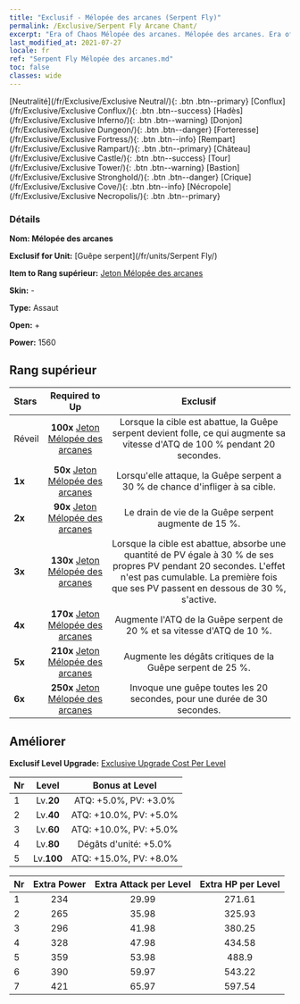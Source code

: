 ```yaml
---
title: "Exclusif - Mélopée des arcanes (Serpent Fly)"
permalink: /Exclusive/Serpent Fly Arcane Chant/
excerpt: "Era of Chaos Mélopée des arcanes. Mélopée des arcanes. Era of Chaos Exclusif Mélopée des arcanes. Guêpe serpent Exclusif."
last_modified_at: 2021-07-27
locale: fr
ref: "Serpent Fly Mélopée des arcanes.md"
toc: false
classes: wide
---
```

 [Neutralité](/fr/Exclusive/Exclusive Neutral/){: .btn .btn--primary} [Conflux](/fr/Exclusive/Exclusive Conflux/){: .btn .btn--success} [Hadès](/fr/Exclusive/Exclusive Inferno/){: .btn .btn--warning} [Donjon](/fr/Exclusive/Exclusive Dungeon/){: .btn .btn--danger} [Forteresse](/fr/Exclusive/Exclusive Fortress/){: .btn .btn--info} [Rempart](/fr/Exclusive/Exclusive Rampart/){: .btn .btn--primary} [Château](/fr/Exclusive/Exclusive Castle/){: .btn .btn--success} [Tour](/fr/Exclusive/Exclusive Tower/){: .btn .btn--warning} [Bastion](/fr/Exclusive/Exclusive Stronghold/){: .btn .btn--danger} [Crique](/fr/Exclusive/Exclusive Cove/){: .btn .btn--info} [Nécropole](/fr/Exclusive/Exclusive Necropolis/){: .btn .btn--primary} 

### Détails
 **Nom: Mélopée des arcanes** 

 **Exclusif for Unit:** [Guêpe serpent](/fr/units/Serpent Fly/) 

 **Item to Rang supérieur:** [Jeton Mélopée des arcanes](/ItemsFR/con_915/)

 **Skin:** -

 **Type:** Assaut

 **Open:** +

 **Power:** 1560

## Rang supérieur

  |     Stars    |  Required to Up | Exclusif |
  |:-------------|:---------------:|:---------------:|
  |  Réveil  | **100x** [Jeton Mélopée des arcanes](/ItemsFR/con_915/) | Lorsque la cible est abattue, la Guêpe serpent devient folle, ce qui augmente sa vitesse d'ATQ de 100 % pendant 20 secondes. |
  | **1x** <i class="fas fa-star"/> | **50x** [Jeton Mélopée des arcanes](/ItemsFR/con_915/) | Lorsqu'elle attaque, la Guêpe serpent a 30 % de chance d'infliger <Saignement> à sa cible. |
  | **2x** <i class="fas fa-star"/> | **90x** [Jeton Mélopée des arcanes](/ItemsFR/con_915/) | Le drain de vie de la Guêpe serpent augmente de 15 %. |
  | **3x** <i class="fas fa-star"/> | **130x** [Jeton Mélopée des arcanes](/ItemsFR/con_915/) | Lorsque la cible est abattue, <Miasme pestilentiel> absorbe une quantité de PV égale à 30 % de ses propres PV pendant 20 secondes. L'effet n'est pas cumulable. La première fois que ses PV passent en dessous de 30 %, <Miasme pestilentiel> s'active. |
  | **4x** <i class="fas fa-star"/> | **170x** [Jeton Mélopée des arcanes](/ItemsFR/con_915/) | Augmente l'ATQ de la Guêpe serpent de 20 % et sa vitesse d'ATQ de 10 %. |
  | **5x** <i class="fas fa-star"/> | **210x** [Jeton Mélopée des arcanes](/ItemsFR/con_915/) | Augmente les dégâts critiques de la Guêpe serpent de 25 %. |
  | **6x** <i class="fas fa-star"/> | **250x** [Jeton Mélopée des arcanes](/ItemsFR/con_915/) | Invoque une guêpe toutes les 20 secondes, pour une durée de 30 secondes. |


## Améliorer
 **Exclusif Level Upgrade:** [Exclusive Upgrade Cost Per Level](/Exclusive/ExclusiveUpgradeCostPerLevel/)

  |  Nr  |   Level  | Bonus at Level |
  |:-----|:--------:|:--------------:|
  | 1 | Lv.**20** | ATQ: +5.0%, PV: +3.0% |
  | 2 | Lv.**40** | ATQ: +10.0%, PV: +5.0% |
  | 3 | Lv.**60** | ATQ: +10.0%, PV: +5.0% |
  | 4 | Lv.**80** | Dégâts d'unité: +5.0% |
  | 5 | Lv.**100** | ATQ: +15.0%, PV: +8.0% |


  |  Nr  |  Extra Power | Extra Attack per Level | Extra HP per Level |
  |:-----|:--------:|:--------:|:--------:|
  | 1 | 234 | 29.99 | 271.61 |
  | 2 | 265 | 35.98 | 325.93 |
  | 3 | 296 | 41.98 | 380.25 |
  | 4 | 328 | 47.98 | 434.58 |
  | 5 | 359 | 53.98 | 488.9 |
  | 6 | 390 | 59.97 | 543.22 |
  | 7 | 421 | 65.97 | 597.54 |


